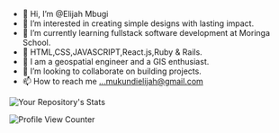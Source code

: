 - 👋 Hi, I’m @Elijah Mbugi
- 👀 I’m interested in creating simple designs with lasting impact.
- 🌱 I’m currently learning fullstack software development at Moringa School.
- 🌱 HTML,CSS,JAVASCRIPT,React.js,Ruby & Rails.
- 🌱 I am a geospatial engineer and a GIS enthusiast.
- 💞️ I’m looking to collaborate on building projects.
- 📫 How to reach me ...mukundielijah@gmail.com

![Your Repository's Stats](https://github-readme-stats.vercel.app/api?username=Mukundi-Mbugi&show_icons=true&theme=blue-yellow)


![Profile View Counter](https://komarev.com/ghpvc/?username=Mukundi-Mbugi)

<!---
Mukundi-Mbugi/Mukundi-Mbugi is a ✨ special ✨ repository because its `README.md` (this file) appears on your GitHub profile.
You can click the Preview link to take a look at your changes.
--->
